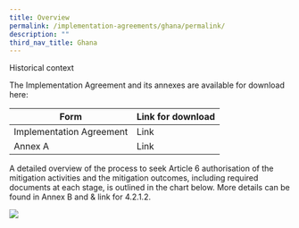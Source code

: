 ```yaml
---
title: Overview
permalink: /implementation-agreements/ghana/permalink/
description: ""
third_nav_title: Ghana
---
```

Historical context

The Implementation Agreement and its annexes are available for download here:


| Form | Link for download |
| -------- | -------- | 
| Implementation Agreement | Link | 
| Annex A | Link |

A detailed overview of the process to seek Article 6 authorisation of the mitigation
activities and the mitigation outcomes, including required documents at each stage, is
outlined in the chart below. More details can be found in Annex B and &amp; link for 4.2.1.2.



<img src="file.go.gov.sg/project-application-ghana-v2.png">